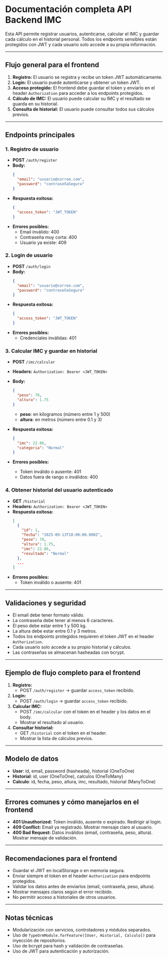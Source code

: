 # Documentación completa API Backend IMC

Esta API permite registrar usuarios, autenticarse, calcular el IMC y guardar cada cálculo en el historial personal. Todos los endpoints sensibles están protegidos con JWT y cada usuario solo accede a su propia información.

---

## Flujo general para el frontend

1. **Registro:** El usuario se registra y recibe un token JWT automáticamente.
2. **Login:** El usuario puede autenticarse y obtener un token JWT.
3. **Acceso protegido:** El frontend debe guardar el token y enviarlo en el header `Authorization` para acceder a los endpoints protegidos.
4. **Cálculo de IMC:** El usuario puede calcular su IMC y el resultado se guarda en su historial.
5. **Consulta de historial:** El usuario puede consultar todos sus cálculos previos.

---

## Endpoints principales

### 1. Registro de usuario

- **POST** `/auth/register`
- **Body:**
  ```json
  {
    "email": "usuario@correo.com",
    "password": "contraseñaSegura"
  }
  ```
- **Respuesta exitosa:**
  ```json
  {
    "access_token": "JWT_TOKEN"
  }
  ```
- **Errores posibles:**
  - Email inválido: 400
  - Contraseña muy corta: 400
  - Usuario ya existe: 409

### 2. Login de usuario

- **POST** `/auth/login`
- **Body:**
  ```json
  {
    "email": "usuario@correo.com",
    "password": "contraseñaSegura"
  }
  ```
- **Respuesta exitosa:**
  ```json
  {
    "access_token": "JWT_TOKEN"
  }
  ```
- **Errores posibles:**
  - Credenciales inválidas: 401

### 3. Calcular IMC y guardar en historial

- **POST** `/imc/calcular`
- **Headers:** `Authorization: Bearer <JWT_TOKEN>`
- **Body:**

  ```json
  {
    "peso": 70,
    "altura": 1.75
  }
  ```

  - **peso**: en kilogramos (número entre 1 y 500)
  - **altura**: en metros (número entre 0.1 y 3)

- **Respuesta exitosa:**
  ```json
  {
    "imc": 22.86,
    "categoria": "Normal"
  }
  ```
- **Errores posibles:**
  - Token inválido o ausente: 401
  - Datos fuera de rango o inválidos: 400

### 4. Obtener historial del usuario autenticado

- **GET** `/historial`
- **Headers:** `Authorization: Bearer <JWT_TOKEN>`
- **Respuesta exitosa:**
  ```json
  [
    {
      "id": 1,
      "fecha": "2025-09-13T18:00:00.000Z",
      "peso": 70,
      "altura": 1.75,
      "imc": 22.86,
      "resultado": "Normal"
    },
    ...
  ]
  ```
- **Errores posibles:**
  - Token inválido o ausente: 401

---

## Validaciones y seguridad

- El email debe tener formato válido.
- La contraseña debe tener al menos 6 caracteres.
- El peso debe estar entre 1 y 500 kg.
- La altura debe estar entre 0.1 y 3 metros.
- Todos los endpoints protegidos requieren el token JWT en el header `Authorization`.
- Cada usuario solo accede a su propio historial y cálculos.
- Las contraseñas se almacenan hasheadas con bcrypt.

---

## Ejemplo de flujo completo para el frontend

1. **Registro:**
   - POST `/auth/register` → guardar `access_token` recibido.
2. **Login:**
   - POST `/auth/login` → guardar `access_token` recibido.
3. **Calcular IMC:**
   - POST `/imc/calcular` con el token en el header y los datos en el body.
   - Mostrar el resultado al usuario.
4. **Consultar historial:**
   - GET `/historial` con el token en el header.
   - Mostrar la lista de cálculos previos.

---

## Modelo de datos

- **User**: id, email, password (hasheada), historial (OneToOne)
- **Historial**: id, user (OneToOne), calculos (OneToMany)
- **Calculo**: id, fecha, peso, altura, imc, resultado, historial (ManyToOne)

---

## Errores comunes y cómo manejarlos en el frontend

- **401 Unauthorized:** Token inválido, ausente o expirado. Redirigir al login.
- **409 Conflict:** Email ya registrado. Mostrar mensaje claro al usuario.
- **400 Bad Request:** Datos inválidos (email, contraseña, peso, altura). Mostrar mensaje de validación.

---

## Recomendaciones para el frontend

- Guardar el JWT en localStorage o en memoria segura.
- Enviar siempre el token en el header `Authorization` para endpoints protegidos.
- Validar los datos antes de enviarlos (email, contraseña, peso, altura).
- Mostrar mensajes claros según el error recibido.
- No permitir acceso a historiales de otros usuarios.

---

## Notas técnicas

- Modularización con servicios, controladores y módulos separados.
- Uso de `TypeOrmModule.forFeature([User, Historial, Calculo])` para inyección de repositorios.
- Uso de bcrypt para hash y validación de contraseñas.
- Uso de JWT para autenticación y autorización.
